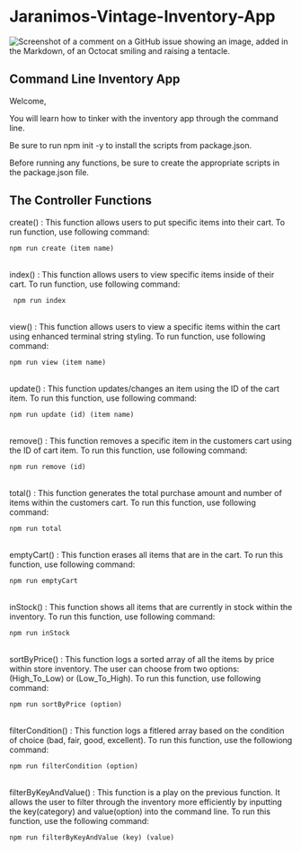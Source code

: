 # Jaranimos-Vintage-Inventory-App

 ![Screenshot of a comment on a GitHub issue showing an image, added in the Markdown, of an Octocat smiling and raising a tentacle.](https://publish.one37pm.net/wp-content/uploads/2019/08/vintage-tees-shopping-tips-tricks-mobile.jpg?resize=720%2C780)
 
 ## Command Line Inventory App 
Welcome,

You will learn how to tinker with the inventory app through the command line. 

Be sure to run npm init -y to install the scripts from package.json.

Before running any functions, be sure to create the appropriate scripts in the package.json file. 

## The Controller Functions                    

create() : This function allows users to put specific items into their cart. To run function, use following command:

 ``` npm run create (item name) ```
 </br>
 </br>

index() : This function allows users to view specific items inside of their cart. To run function, use following command:

  ``` npm run index```  
  </br>
  

view() : This function allows users to view a specific items within the cart using enhanced terminal string styling. To run function, use following command: 

 ``` npm run view (item name) ```     
 </br>

update() : This function updates/changes an item using the ID of the cart item. To run this function, use following command:

   ``` npm run update (id) (item name) ```    
</br>

remove() : This function removes a specific item in the customers cart using the ID of cart item. To run this function, use following command:

  ``` npm run remove (id) ```           
 </br> 

total() : This function generates the total purchase amount and number of items within the customers cart. To run this function, use following command:

   ``` npm run total ```                  
  </br> 

emptyCart() : This function erases all items that are in the cart. To run this function, use following command:

   ``` npm run emptyCart ```     
  </br> 

inStock() : This function shows all items that are currently in stock within the inventory. To run this function, use following command: 

 ``` npm run inStock ```    
 </br>

sortByPrice() : This function logs a sorted array of all the items by price within store inventory. The user can choose from two options:(High_To_Low) or  (Low_To_High). To run this function, use following command: 

  ``` npm run sortByPrice (option) ```     
  </br>

filterCondition() : This function logs a fitlered array based on the condition of choice (bad, fair, good, excellent). To run this function, use the followiong command:

``` npm run filterCondition (option) ```    
</br>

filterByKeyAndValue() : This function is a play on the previous function. It allows the user to filter through the inventory more efficiently by inputting the key(category) and value(option) into the command line. To run this function, use the following command:

 ``` npm run filterByKeyAndValue (key) (value) ```           
